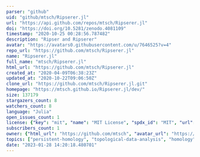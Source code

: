 ```yaml
---
parser: "github"
uid: "github/mtsch/Ripserer.jl"
url: "https://api.github.com/repos/mtsch/Ripserer.jl"
doi: "https://doi.org/10.5281/zenodo.4081109"
timestamp: "2020-10-25 00:28:56.787482"
description: "Ripser and Ripserer"
avatar: "https://avatars0.githubusercontent.com/u/7646525?v=4"
repo_url: "https://github.com/mtsch/Ripserer.jl"
name: "Ripserer.jl"
full_name: "mtsch/Ripserer.jl"
html_url: "https://github.com/mtsch/Ripserer.jl"
created_at: "2020-04-09T06:38:23Z"
updated_at: "2020-10-22T09:06:50Z"
clone_url: "https://github.com/mtsch/Ripserer.jl.git"
homepage: "https://mtsch.github.io/Ripserer.jl/dev/"
size: 137179
stargazers_count: 8
watchers_count: 8
language: "Julia"
open_issues_count: 1
license: {"key": "mit", "name": "MIT License", "spdx_id": "MIT", "url": "https://api.github.com/licenses/mit", "node_id": "MDc6TGljZW5zZTEz"}
subscribers_count: 1
owner: {"html_url": "https://github.com/mtsch", "avatar_url": "https://avatars0.githubusercontent.com/u/7646525?v=4", "login": "mtsch", "type": "User"}
topics: ["persistent-homology", "topological-data-analysis", "homology", "cohomology", "tda", "ripser", "julia", "topology"]
date: "2023-01-28 14:20:18.480701"
---
```


